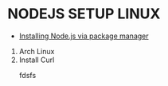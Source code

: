 # NODEJS SETUP LINUX
<ul>
  <li>
    <a href="https://nodejs.org/en/download/package-manager/">Installing Node.js via package manager</a>
  </li>
</ul>
<ol>
  <li>Arch Linux</li>
  <li>
    Install Curl
    <p>fdsfs</p>
  </li>
</ol>
